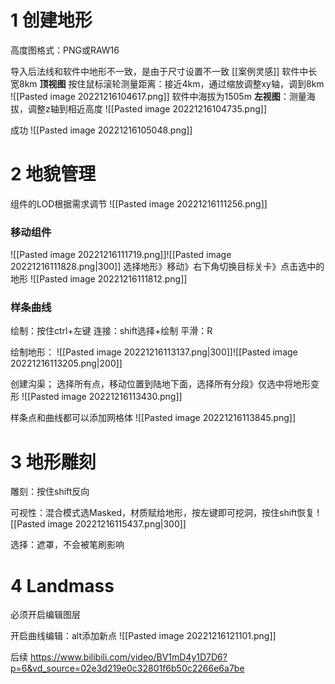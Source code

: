 # 1 创建地形
高度图格式：PNG或RAW16

导入后法线和软件中地形不一致，是由于尺寸设置不一致
[[案例灵感]]
软件中长宽8km
**顶视图** 按住鼠标滚轮测量距离：接近4km，通过缩放调整xy轴，调到8km
![[Pasted image 20221216104617.png]]
软件中海拔为1505m
**左视图**：测量海拔，调整z轴到相近高度
![[Pasted image 20221216104735.png]]

成功
![[Pasted image 20221216105048.png]]

# 2 地貌管理
组件的LOD根据需求调节
![[Pasted image 20221216111256.png]]

### 移动组件
![[Pasted image 20221216111719.png]]![[Pasted image 20221216111828.png|300]]
选择地形》移动》右下角切换目标关卡》点击选中的地形
![[Pasted image 20221216111812.png]]

### 样条曲线
绘制：按住ctrl+左键
连接：shift选择+绘制
平滑：R

绘制地形：
![[Pasted image 20221216113137.png|300]]![[Pasted image 20221216113205.png|200]]

创建沟渠；
选择所有点，移动位置到陆地下面，选择所有分段》仅选中将地形变形
![[Pasted image 20221216113430.png]]

样条点和曲线都可以添加网格体
![[Pasted image 20221216113845.png]]
# 3 地形雕刻
雕刻：按住shift反向

可视性：混合模式选Masked，材质赋给地形，按左键即可挖洞，按住shift恢复
![[Pasted image 20221216115437.png|300]]

选择：遮罩，不会被笔刷影响

# 4 Landmass
必须开启编辑图层

开启曲线编辑：alt添加新点
![[Pasted image 20221216121101.png]]

后续
https://www.bilibili.com/video/BV1mD4y1D7D6?p=6&vd_source=02e3d219e0c32801f6b50c2266e6a7be